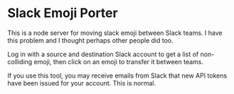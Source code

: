 # Slack Emoji Porter

This is a node server for moving slack emoji between Slack teams. I have this problem and I thought perhaps other people did too.

Log in with a source and destination Slack account to get a list of non-colliding emoji, then click on an emoji to transfer it between teams.

If you use this tool, you may receive emails from Slack that new API tokens have been issued for your account. This is normal.
